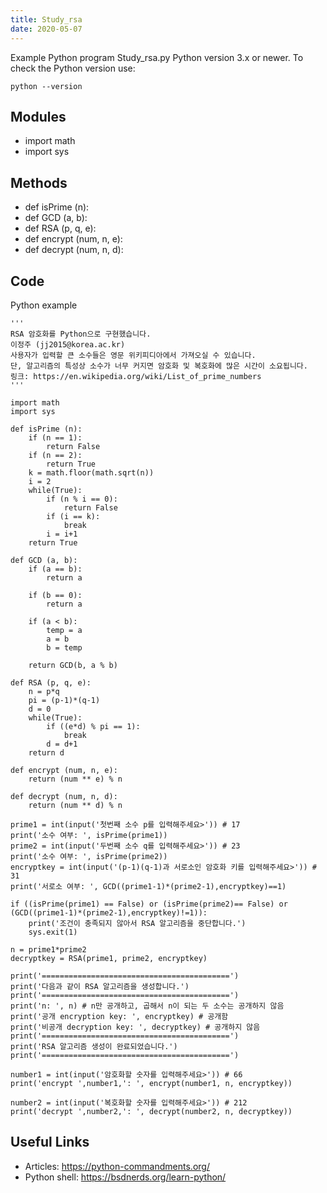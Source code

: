 ```yaml
---
title: Study_rsa
date: 2020-05-07
---
```

Example Python program Study_rsa.py
Python version 3.x or newer.
To check the Python version use:

    python --version

## Modules

* import math
* import sys

## Methods

* def isPrime (n):
* def GCD (a, b):
* def RSA (p, q, e):
* def encrypt (num, n, e):
* def decrypt (num, n, d):

## Code

Python example

    '''
    RSA 암호화를 Python으로 구현했습니다.
    이정주 (jj2015@korea.ac.kr)
    사용자가 입력할 큰 소수들은 영문 위키피디아에서 가져오실 수 있습니다.
    단, 알고리즘의 특성상 소수가 너무 커지면 암호화 및 복호화에 많은 시간이 소요됩니다.
    링크: https://en.wikipedia.org/wiki/List_of_prime_numbers
    '''
    
    import math
    import sys
    
    def isPrime (n):
        if (n == 1):
            return False
        if (n == 2):
            return True
        k = math.floor(math.sqrt(n))
        i = 2
        while(True):
            if (n % i == 0):
                return False
            if (i == k):
                break
            i = i+1
        return True
    
    def GCD (a, b):
        if (a == b):
            return a
    
        if (b == 0):
            return a
    
        if (a < b):
            temp = a
            a = b
            b = temp
    
        return GCD(b, a % b)
    
    def RSA (p, q, e):
        n = p*q
        pi = (p-1)*(q-1)
        d = 0
        while(True):
            if ((e*d) % pi == 1):
                break
            d = d+1
        return d
    
    def encrypt (num, n, e):
        return (num ** e) % n
    
    def decrypt (num, n, d):
        return (num ** d) % n
    
    prime1 = int(input('첫번째 소수 p를 입력해주세요>')) # 17
    print('소수 여부: ', isPrime(prime1))
    prime2 = int(input('두번째 소수 q를 입력해주세요>')) # 23
    print('소수 여부: ', isPrime(prime2))
    encryptkey = int(input('(p-1)(q-1)과 서로소인 암호화 키를 입력해주세요>')) # 31
    print('서로소 여부: ', GCD((prime1-1)*(prime2-1),encryptkey)==1)
    
    if ((isPrime(prime1) == False) or (isPrime(prime2)== False) or (GCD((prime1-1)*(prime2-1),encryptkey)!=1)):
        print('조건이 충족되지 않아서 RSA 알고리즘을 중단합니다.')
        sys.exit(1)
    
    n = prime1*prime2
    decryptkey = RSA(prime1, prime2, encryptkey)
    
    print('==========================================')
    print('다음과 같이 RSA 알고리즘을 생성합니다.')
    print('==========================================')
    print('n: ', n) # n만 공개하고, 곱해서 n이 되는 두 소수는 공개하지 않음
    print('공개 encryption key: ', encryptkey) # 공개함
    print('비공개 decryption key: ', decryptkey) # 공개하지 않음
    print('==========================================')
    print('RSA 알고리즘 생성이 완료되었습니다.')
    print('==========================================')
    
    number1 = int(input('암호화할 숫자를 입력해주세요>')) # 66
    print('encrypt ',number1,': ', encrypt(number1, n, encryptkey))
    
    number2 = int(input('복호화할 숫자를 입력해주세요>')) # 212
    print('decrypt ',number2,': ', decrypt(number2, n, decryptkey))
    

## Useful Links

- Articles: https://python-commandments.org/
- Python shell: https://bsdnerds.org/learn-python/
